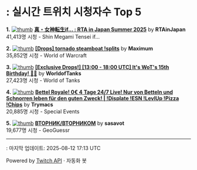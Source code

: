 # : 실시간 트위치 시청자수 Top 5

**1.** [![thumb](https://static-cdn.jtvnw.net/previews-ttv/live_user_rtainjapan-320x180.jpg)](https://twitch.tv/RTAinJapan)
**[真・女神転生if... : RTA in Japan Summer 2025](https://twitch.tv/RTAinJapan)** by **RTAinJapan**<br>41,413명 시청  - Shin Megami Tensei if...

**2.** [![thumb](https://static-cdn.jtvnw.net/previews-ttv/live_user_maximum-320x180.jpg)](https://twitch.tv/Maximum)
**[[Drops] tornado steamboat !splits](https://twitch.tv/Maximum)** by **Maximum**<br>35,852명 시청  - World of Warcraft

**3.** [![thumb](https://static-cdn.jtvnw.net/previews-ttv/live_user_worldoftanks-320x180.jpg)](https://twitch.tv/WorldofTanks)
**[[Exclusive Drops!] [13:00 - 18:00 UTC] It's WoT's 15th Birthday! 🎉🎉](https://twitch.tv/WorldofTanks)** by **WorldofTanks**<br>27,423명 시청  - World of Tanks

**4.** [![thumb](https://static-cdn.jtvnw.net/previews-ttv/live_user_trymacs-320x180.jpg)](https://twitch.tv/Trymacs)
**[Bettel Royale! 0€ 4 Tage 24/7 Live! Nur von Betteln und Schnorren leben für den guten Zweck! | !Displate !ESN !LevlUp !Pizza !Chips](https://twitch.tv/Trymacs)** by **Trymacs**<br>20,885명 시청  - Special Events

**5.** [![thumb](https://static-cdn.jtvnw.net/previews-ttv/live_user_sasavot-320x180.jpg)](https://twitch.tv/sasavot)
**[ВТОРНИК/ВТОРНИКОМ](https://twitch.tv/sasavot)** by **sasavot**<br>19,677명 시청  - GeoGuessr


---
: 마지막 업데이트: 2025-08-12 17:13 UTC

Powered by [Twitch API](https://dev.twitch.tv/docs/api/reference) · 자동화 봇